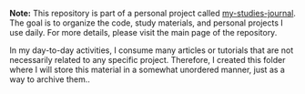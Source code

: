 **Note:** This repository is part of a personal project called [my-studies-journal](https://github.com/carloscsc/my-studies-journal). The goal is to organize the code, study materials, and personal projects I use daily. For more details, please visit the main page of the repository.

In my day-to-day activities, I consume many articles or tutorials that are not necessarily related to any specific project. Therefore, I created this folder where I will store this material in a somewhat unordered manner, just as a way to archive them..
